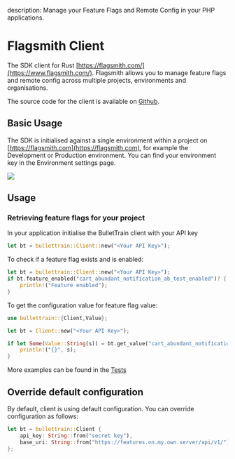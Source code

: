 description: Manage your Feature Flags and Remote Config in your PHP applications.

# Flagsmith Client

The SDK client for Rust [https://flagsmith.com/](https://www.flagsmith.com/). Flagsmith allows you to manage feature flags and remote config across multiple projects, environments and organisations.

The source code for the client is available on [Github](https://github.com/flagsmith/flagsmith-rust-client).

## Basic Usage

The SDK is initialised against a single environment within a project on [https://flagsmith.com](https://flagsmith.com),
for example the Development or Production environment. You can find your environment key in the Environment settings page.

<img src="/images/api-key.png"/>

## Usage

### Retrieving feature flags for your project

In your application initialise the BulletTrain client with your API key

```rust
let bt = bullettrain::Client::new("<Your API Key>");
```

To check if a feature flag exists and is enabled:

```rust
let bt = bullettrain::Client::new("<Your API Key>");
if bt.feature_enabled("cart_abundant_notification_ab_test_enabled")? {
    println!("Feature enabled");
}
```

To get the configuration value for feature flag value:

```rust
use bullettrain::{Client,Value};

let bt = Client::new("<Your API Key>");

if let Some(Value::String(s)) = bt.get_value("cart_abundant_notification_ab_test")? {
    println!("{}", s);
}
```

More examples can be found in the [Tests](https://github.com/Flagsmith/flagsmith-rust-client/blob/master/tests/integration_test.rs)

## Override default configuration

By default, client is using default configuration. You can override configuration as follows:

```rust
let bt = bullettrain::Client {
    api_key: String::from("secret key"),
    base_uri: String::from("https://features.on.my.own.server/api/v1/"),
};
```
